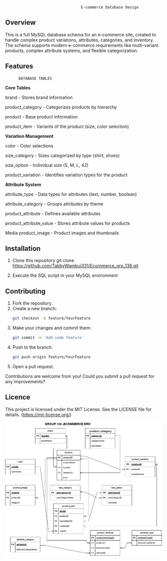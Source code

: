                                       E-commerce Database Design

## Overview

This is a full MySQL database schema for an e-commerce site, created to handle complex product variations, attributes, categories, and inventory. The schema supports modern e-commerce requirements like multi-variant products, complex attribute systems, and flexible categorization.

## Features

          DATABASE TABLES
           
**Core Tables**

brand - Stores brand information

product_category - Categorizes products by hierarchy

product - Base product information

product_item - Variants of the product (size, color selection)

**Variation Management**

color - Color selections

size_category - Sizes categorized by type (shirt, shoes)

size_option - Individual size (S, M, L, 42)

product_variation - Identifies variation types for the product

**Attribute System**


attribute_type - Data types for attributes (text, number, boolean)

attribute_category - Groups attributes by theme

product_attribute - Defines available attributes

product_attribute_value - Stores attribute values for products

Media
product_image - Product images and thumbnails

## Installation

1. Clone this repository
  git clone https://github.com/TabbyWambui331/Ecommerce_grp_138.git

2. Execute the SQL script in your MySQL environment

## Contributing
1. Fork the repository.
2. Create a new branch:
   ```bash
   git checkout -b feature/YourFeature
   ```
3. Make your changes and commit them:
   ```bash
   git commit -m 'Add some feature'
   ```
4. Push to the branch:
   ```bash
   git push origin feature/YourFeature
   ```
5. Open a pull request.

Contributions are welcome from you! Could you submit a pull request for any improvements?

## Licence

This project is licensed under the MIT License. See the LICENSE file for details.
(https://mit-license.org/)

![ERD](EcommerceERD.jpg)



